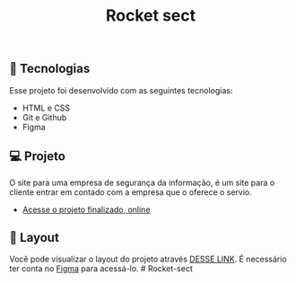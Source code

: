 <h1 align="center"> Rocket sect </h1>
<br>

## 🚀 Tecnologias

Esse projeto foi desenvolvido com as seguintes tecnologias:

- HTML e CSS
- Git e Github
- Figma

## 💻 Projeto

O site para uma empresa de segurança da informação, é um site para o cliente entrar em contado com a empresa que o oferece o servio.

- [Acesse o projeto finalizado, online](https://guipardindev.github.io/Rocket-sect/)

## 🔖 Layout

Você pode visualizar o layout do projeto através [DESSE LINK](https://www.figma.com/file/tv82RsJ3Xs1MLYBmI1mtkA/Explorer-Copy?fuid=1325863818905926832). É necessário ter conta no [Figma](https://figma.com) para acessá-lo. # Rocket-sect
